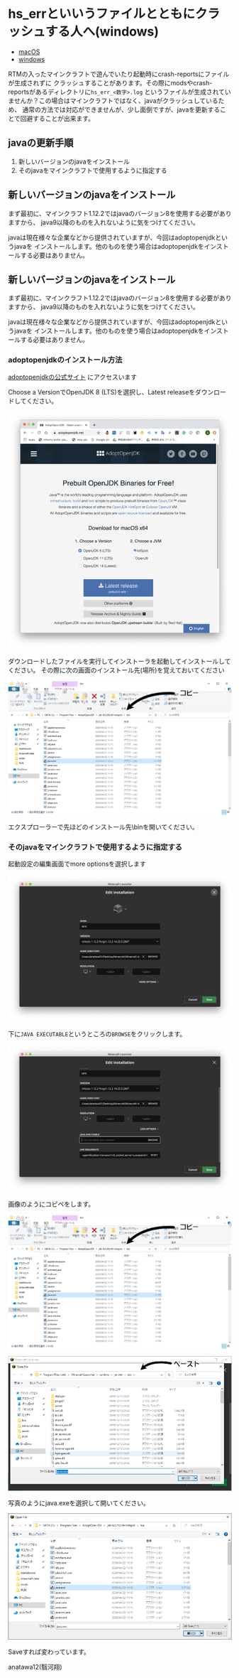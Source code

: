 
# hs_errといいうファイルとともにクラッシュする人へ(windows)

- [macOS](mac.md)
- [windows](./win.md)

RTMの入ったマインクラフトで遊んでいたり起動時にcrash-reportsにファイルが生成されずに
クラッシュすることがあります。その際にmodsやcrash-reportsがあるディレクトリに`hs_err_<数字>.log`
というファイルが生成されていませんか？この場合はマインクラフトではなく、javaがクラッシュしているため、
通常の方法では対応ができませんが、少し面倒ですが、javaを更新することで回避することが出来ます。

## javaの更新手順

1. 新しいバージョンのjavaをインストール
1. そのjavaをマインクラフトで使用するように指定する

## 新しいバージョンのjavaをインストール

まず最初に、マインクラフト1.12.2ではjavaのバージョン8を使用する必要がありますから、
java9以降のものを入れないように気をつけてください。

javaは現在様々な企業などから提供されていますが、今回はadoptopenjdkというjavaを
インストールします。他のものを使う場合はadoptopenjdkをインストールする必要はありません。

## 新しいバージョンのjavaをインストール

まず最初に、マインクラフト1.12.2ではjavaのバージョン8を使用する必要がありますから、
java9以降のものを入れないように気をつけてください。

javaは現在様々な企業などから提供されていますが、今回はadoptopenjdkというjavaを
インストールします。他のものを使う場合はadoptopenjdkをインストールする必要はありません。

### adoptopenjdkのインストール方法

[adoptopenjdkの公式サイト](https://adoptopenjdk.net/) にアクセスいます

Choose a VersionでOpenJDK 8 (LTS)を選択し、Latest releaseをダウンロードしてください。

![adoptopenjdk](adoptopenjdk.png)

ダウンロードしたファイルを実行してインストーラを起動してインストールしてください。
その際に次の画面のインストール先(場所)を覚えておいてください

![./mac-bin.png](win-bin.png)

エクスプローラーで先ほどのインストール先\binを開いてください。

### そのjavaをマインクラフトで使用するように指定する

起動設定の編集画面でmore optionsを選択します

![edit-installation-page.png](edit-installation-page.png)

下に`JAVA EXECUTABLE`というところの`BROWSE`をクリックします。

![./select-jvm.png](select-jvm.png)

画像のようにコピペをします。

![mac-bin.png](win-bin.png)

![./win-launcher.png](win-launcher.png)

写真のようにjava.exeを選択して開いてください。

![./win-launcher-select-java.png](win-launcher-select-java.png)

Saveすれば変わっています。

anatawa12(翳河翔)
